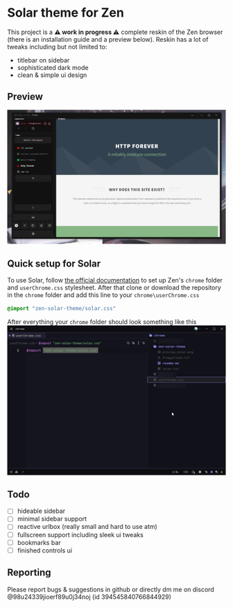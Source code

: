 # Solar theme for Zen
This project is a **⚠ work in progress ⚠** complete reskin of the Zen browser (there is an installation guide and a preview below).
Reskin has a lot of tweaks including but not limited to:
* titlebar on sidebar
* sophisticated dark mode
* clean & simple ui design

## Preview
![skin preview](preview_solar.png)

## Quick setup for Solar
To use Solar, follow [the official documentation](https://docs.zen-browser.app/guides/live-editing) to set up Zen's `chrome` folder and `userChrome.css` stylesheet.
After that clone or download the repository in the `chrome` folder and add this line to your `chrome\userChrome.css`
```css
@import "zen-solar-theme/solar.css"
```

After everything your `chrome` folder should look something like this
![recommended directory preview](directory_preview.png)

## Todo
- [ ] hideable sidebar
- [ ] minimal sidebar support
- [ ] reactive urlbox (really small and hard to use atm)
- [ ] fullscreen support including sleek ui tweaks
- [ ] bookmarks bar
- [ ] finished controls ui

## Reporting
Please report bugs & suggestions in github or directly dm me on discord @98u24339jioerf89u0j34noj (id 394545840766844929)
